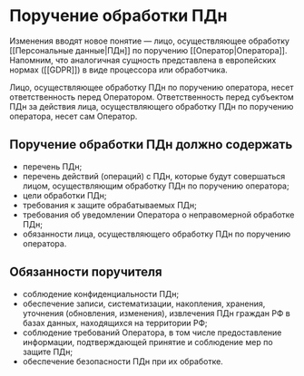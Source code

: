# Поручение обработки ПДн

Изменения вводят новое понятие — лицо, осуществляющее обработку [[Персональные данные|ПДн]] по поручению [[Оператор|Оператора]]. Напомним, что аналогичная сущность представлена в европейских нормах ([[GDPR]]) в виде процессора или обработчика.

Лицо, осуществляющее обработку ПДн по поручению оператора, несет ответственность перед Оператором. Ответственность перед субъектом ПДн за действия лица, осуществляющего обработку ПДн по поручению оператора, несет сам Оператор.

## Поручение обработки ПДн должно содержать

- перечень ПДн;
- перечень действий (операций) с ПДн, которые будут совершаться лицом, осуществляющим обработку ПДн по поручению оператора;
- цели обработки ПДн;
- требования к защите обрабатываемых ПДн;
- требования об уведомлении Оператора о неправомерной обработке ПДн;
- обязанности лица, осуществляющего обработку ПДн по поручению оператора.

## Обязанности поручителя

- соблюдение конфиденциальности ПДн;
- обеспечение записи, систематизации, накопления, хранения, уточнения (обновления, изменения), извлечения ПДн граждан РФ в базах данных, находящихся на территории РФ;
- соблюдение требований Оператора, в том числе предоставление информации, подтверждающей принятие и соблюдение мер по защите ПДн;
- обеспечение безопасности ПДн при их обработке.

